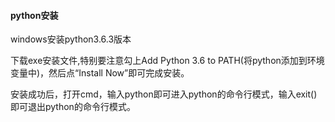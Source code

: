#### python安装

windows安装python3.6.3版本

下载exe安装文件,特别要注意勾上Add Python 3.6 to PATH(将python添加到环境变量中)，然后点“Install Now”即可完成安装。



安装成功后，打开cmd，输入python即可进入python的命令行模式，输入exit()即可退出python的命令行模式。

